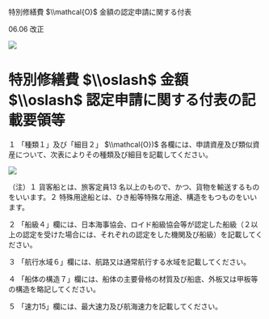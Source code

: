 特別修繕費 $\\mathcal{O}$ 金額の認定申請に関する付表

06.06 改正

![](https://www.nta.go.jp/tmp/8f7bb22f-485f-49f7-a469-fa80f7fe07d6/images/5881f4ae66cefdb3fe1f84bc002a182d5a21db84d6c5431202106ab4e2b1f653.jpg)

# 特別修繕費 $\\oslash$ 金額 $\\oslash$ 認定申請に関する付表の記載要領等

１ 「種類１」及び「細目２」 $\\mathcal{O})$ 各欄には、申請資産及び類似資産について、次表によりその種類及び細目を記載してください。

![](https://www.nta.go.jp/tmp/8f7bb22f-485f-49f7-a469-fa80f7fe07d6/images/e98f711a21d73185019c4be6a9b8c6351a63c2bb45afb6a84b364eddc6656036.jpg)

（注）１ 貨客船とは、旅客定員13 名以上のもので、かつ、貨物を輸送するものをいいます。２ 特殊用途船とは、ひき船等特殊な用途、構造をもつものをいいます。

２ 「船級４」欄には、日本海事協会、ロイド船級協会等が認定した船級（２以上の認定を受けた場合には、それぞれの認定をした機関及び船級）を記載してください。

３ 「航行水域６」欄には、航路又は通常航行する水域を記載してください。

４ 「船体の構造７」欄には、船体の主要骨格の材質及び船底、外板又は甲板等の構造を略記してください。

５ 「速力15」欄には、最大速力及び航海速力を記載してください。